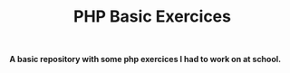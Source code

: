 <div align='center'><h1>PHP Basic Exercices</h1>
</div>
<br>

**A basic repository with some php exercices I had to work on at school.**
